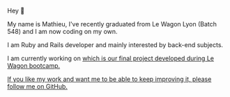 Hey 👋

My name is Mathieu, I've recently graduated from Le Wagon Lyon (Batch 548) and I am now coding on my own.

I am Ruby and Rails developer and mainly interested by back-end subjects.

I am currently working on <a href="https://github.com/Mth0158/keyz" placeholder="keyz"> which is our final project developed during Le Wagon bootcamp.


If you like my work and want me to be able to keep improving it, please follow me on GitHub.


<!--
**Mth0158/Mth0158** is a ✨ _special_ ✨ repository because its `README.md` (this file) appears on your GitHub profile.

Here are some ideas to get you started:

- 🔭 I’m currently working on ...
- 🌱 I’m currently learning ...
- 👯 I’m looking to collaborate on ...
- 🤔 I’m looking for help with ...
- 💬 Ask me about ...
- 📫 How to reach me: ...
- 😄 Pronouns: ...
- ⚡ Fun fact: ...
-->
